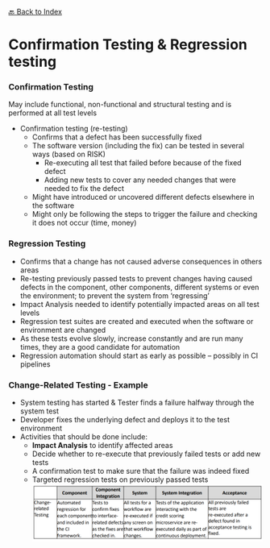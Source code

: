 [🔙 Back to Index](../index.md)

# Confirmation Testing & Regression testing

### Confirmation Testing
May include functional, non-functional and structural testing and is performed at all test levels

* Confirmation testing (re-testing)
  * Confirms that a defect has been successfully fixed
  * The software version (including the fix) can be tested in several ways (based on RISK)
    * Re-executing all test that failed before because of the fixed defect
    * Adding new tests to cover any needed changes that were needed to fix the defect
  * Might have introduced or uncovered different defects elsewhere in the software
  * Might only be following the steps to trigger the failure and checking it does not occur (time, money)

### Regression Testing
* Confirms that a change has not caused adverse consequences in others areas
* Re-testing previously passed tests to prevent changes having caused defects in the component, other components, different systems or even the environment; to prevent the system from ‘regressing’
* Impact Analysis needed to identify potentially impacted areas on all test levels
* Regression test suites are created and executed when the software or environment are changed
* As these tests evolve slowly, increase constantly and are run many times, they are a good candidate for automation
* Regression automation should start as early as possible – possibly in CI pipelines

### Change-Related Testing - Example
* System testing has started & Tester finds a failure halfway through the system test
* Developer fixes the underlying defect and deploys it to the test environment
* Activities that should be done include:
  *  **Impact Analysis** to identify affected areas
  * Decide whether to re-execute that previously failed tests or add new tests
  * A confirmation test to make sure that the failure was indeed fixed
  * Targeted regression tests on previously passed tests
![image21.png](assets/image21.png)